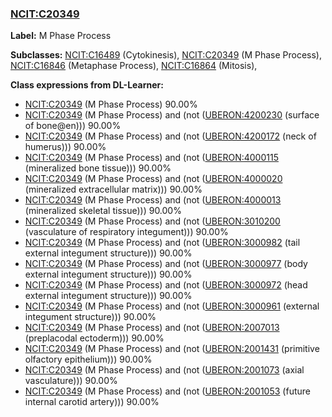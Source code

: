 
### [NCIT:C20349](http://purl.obolibrary.org/obo/NCIT_C20349)
**Label:** M Phase Process

**Subclasses:** [NCIT:C16489](http://purl.obolibrary.org/obo/NCIT_C16489) (Cytokinesis), [NCIT:C20349](http://purl.obolibrary.org/obo/NCIT_C20349) (M Phase Process), [NCIT:C16846](http://purl.obolibrary.org/obo/NCIT_C16846) (Metaphase Process), [NCIT:C16864](http://purl.obolibrary.org/obo/NCIT_C16864) (Mitosis), 

**Class expressions from DL-Learner:**

- [NCIT:C20349](http://purl.obolibrary.org/obo/NCIT_C20349) (M Phase Process) 90.00%
- [NCIT:C20349](http://purl.obolibrary.org/obo/NCIT_C20349) (M Phase Process) and (not ([UBERON:4200230](http://purl.obolibrary.org/obo/UBERON_4200230) (surface of bone@en))) 90.00%
- [NCIT:C20349](http://purl.obolibrary.org/obo/NCIT_C20349) (M Phase Process) and (not ([UBERON:4200172](http://purl.obolibrary.org/obo/UBERON_4200172) (neck of humerus))) 90.00%
- [NCIT:C20349](http://purl.obolibrary.org/obo/NCIT_C20349) (M Phase Process) and (not ([UBERON:4000115](http://purl.obolibrary.org/obo/UBERON_4000115) (mineralized bone tissue))) 90.00%
- [NCIT:C20349](http://purl.obolibrary.org/obo/NCIT_C20349) (M Phase Process) and (not ([UBERON:4000020](http://purl.obolibrary.org/obo/UBERON_4000020) (mineralized extracellular matrix))) 90.00%
- [NCIT:C20349](http://purl.obolibrary.org/obo/NCIT_C20349) (M Phase Process) and (not ([UBERON:4000013](http://purl.obolibrary.org/obo/UBERON_4000013) (mineralized skeletal tissue))) 90.00%
- [NCIT:C20349](http://purl.obolibrary.org/obo/NCIT_C20349) (M Phase Process) and (not ([UBERON:3010200](http://purl.obolibrary.org/obo/UBERON_3010200) (vasculature of respiratory integument))) 90.00%
- [NCIT:C20349](http://purl.obolibrary.org/obo/NCIT_C20349) (M Phase Process) and (not ([UBERON:3000982](http://purl.obolibrary.org/obo/UBERON_3000982) (tail external integument structure))) 90.00%
- [NCIT:C20349](http://purl.obolibrary.org/obo/NCIT_C20349) (M Phase Process) and (not ([UBERON:3000977](http://purl.obolibrary.org/obo/UBERON_3000977) (body external integument structure))) 90.00%
- [NCIT:C20349](http://purl.obolibrary.org/obo/NCIT_C20349) (M Phase Process) and (not ([UBERON:3000972](http://purl.obolibrary.org/obo/UBERON_3000972) (head external integument structure))) 90.00%
- [NCIT:C20349](http://purl.obolibrary.org/obo/NCIT_C20349) (M Phase Process) and (not ([UBERON:3000961](http://purl.obolibrary.org/obo/UBERON_3000961) (external integument structure))) 90.00%
- [NCIT:C20349](http://purl.obolibrary.org/obo/NCIT_C20349) (M Phase Process) and (not ([UBERON:2007013](http://purl.obolibrary.org/obo/UBERON_2007013) (preplacodal ectoderm))) 90.00%
- [NCIT:C20349](http://purl.obolibrary.org/obo/NCIT_C20349) (M Phase Process) and (not ([UBERON:2001431](http://purl.obolibrary.org/obo/UBERON_2001431) (primitive olfactory epithelium))) 90.00%
- [NCIT:C20349](http://purl.obolibrary.org/obo/NCIT_C20349) (M Phase Process) and (not ([UBERON:2001073](http://purl.obolibrary.org/obo/UBERON_2001073) (axial vasculature))) 90.00%
- [NCIT:C20349](http://purl.obolibrary.org/obo/NCIT_C20349) (M Phase Process) and (not ([UBERON:2001053](http://purl.obolibrary.org/obo/UBERON_2001053) (future internal carotid artery))) 90.00%


